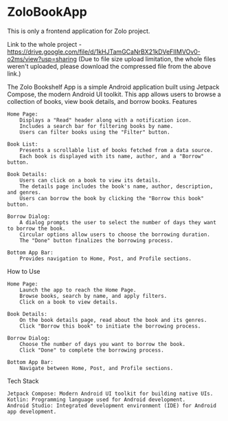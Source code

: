 # ZoloBookApp
This is only a frontend application for Zolo project.

Link to the whole project - https://drive.google.com/file/d/1kHJTamGCaNrBX21kDVeFIIMVOv0-o2ms/view?usp=sharing
(Due to file size upload limitation, the whole files weren't uploaded, please download the compressed file from the above link.)

The Zolo Bookshelf App is a simple Android application built using Jetpack Compose, the modern Android UI toolkit. This app allows users to browse a collection of books, view book details, and borrow books.
Features

    Home Page:
        Displays a "Read" header along with a notification icon.
        Includes a search bar for filtering books by name.
        Users can filter books using the "Filter" button.

    Book List:
        Presents a scrollable list of books fetched from a data source.
        Each book is displayed with its name, author, and a "Borrow" button.

    Book Details:
        Users can click on a book to view its details.
        The details page includes the book's name, author, description, and genres.
        Users can borrow the book by clicking the "Borrow this book" button.

    Borrow Dialog:
        A dialog prompts the user to select the number of days they want to borrow the book.
        Circular options allow users to choose the borrowing duration.
        The "Done" button finalizes the borrowing process.

    Bottom App Bar:
        Provides navigation to Home, Post, and Profile sections.

How to Use

    Home Page:
        Launch the app to reach the Home Page.
        Browse books, search by name, and apply filters.
        Click on a book to view details.

    Book Details:
        On the book details page, read about the book and its genres.
        Click "Borrow this book" to initiate the borrowing process.

    Borrow Dialog:
        Choose the number of days you want to borrow the book.
        Click "Done" to complete the borrowing process.

    Bottom App Bar:
        Navigate between Home, Post, and Profile sections.

Tech Stack

    Jetpack Compose: Modern Android UI toolkit for building native UIs.
    Kotlin: Programming language used for Android development.
    Android Studio: Integrated development environment (IDE) for Android app development.
